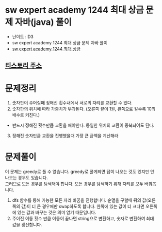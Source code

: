 # sw expert academy 1244 최대 상금 문제 자바(java)  풀이
- 난이도 : D3
- sw expert academy 1244 최대 상금 문제 자바 풀이
- [sw expert academy 1244 최대 상금](https://swexpertacademy.com/main/code/problem/problemDetail.do?contestProbId=AV15Khn6AN0CFAYD&)

## [티스토리 주소](https://hoho325.tistory.com/)

# 문제정리
1. 숫자판이 주어질때 정해진 횟수내에서 서로의 자리를 교환할 수 있다.
2. 숫자판의 위치에 따라 가중치가 부과된다. (오른쪽 끝이 1원, 왼쪽으로 갈수록 10의 배수로 커진다.)
* 반드시 정해진 횟수만큼 교환을 해야한다. 동일한 위치의 교환이 중복되어도 된다.
3. 정해진 숫자만큼 교환을 진행했을때 가장 큰 금액을 계산해라

# 문제풀이
이 문제는 greedy로 풀 수 없습니다. greedy로 풀게되면 답이 나오는 것도 있지만 안나오는 경우도 있습니다.  
그러므로 모든 경우를 탐색해야 합니다. 모든 경우를 탐색하기 위해 자리를 모두 바꿔봅니다.
1. dfs 함수를 통해 가능한 모든 자리 바꿈을 진행합니다.
    순열을 구할때 뒤의 값(오른쪽의 값)이 더 큰 경우에만 swap하도록 합니다.
    왼쪽에 있는 값이 더 크다면 오른쪽에 있는 값과 바꾸는 것은 의미 없기 때문입니다.
2. 주어진 이동 횟수 만큼 이동이 끝나면 string으로 변환하고, 숫자로 변환하여 최대 값을 갱신합니다.
